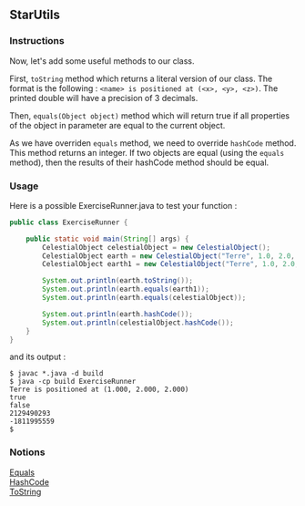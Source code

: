 ## StarUtils

### Instructions

Now, let's add some useful methods to our class.

First, `toString` method which returns a literal version of our class. The format is the following : `<name> is positioned at (<x>, <y>, <z>)`. The printed double will have a precision of 3 decimals.

Then, `equals(Object object)` method which will return true if all properties of the object in parameter are equal to the current object.

As we have overriden `equals` method, we need to override `hashCode` method. This method returns an integer. If two objects are equal (using the `equals` method), then the results of their hashCode method should be equal.

### Usage

Here is a possible ExerciseRunner.java to test your function :

```java
public class ExerciseRunner {

    public static void main(String[] args) {
        CelestialObject celestialObject = new CelestialObject();
        CelestialObject earth = new CelestialObject("Terre", 1.0, 2.0, 2.0);
        CelestialObject earth1 = new CelestialObject("Terre", 1.0, 2.0, 2.0);

        System.out.println(earth.toString());
        System.out.println(earth.equals(earth1));
        System.out.println(earth.equals(celestialObject));

        System.out.println(earth.hashCode());
        System.out.println(celestialObject.hashCode());
    }
}
```

and its output :

```shell
$ javac *.java -d build
$ java -cp build ExerciseRunner
Terre is positioned at (1.000, 2.000, 2.000)
true
false
2129490293
-1811995559
$
```

### Notions

[Equals](<https://docs.oracle.com/javase/10/docs/api/java/lang/Object.html#equals(java.lang.Object)>)  
[HashCode](<https://docs.oracle.com/javase/10/docs/api/java/lang/Object.html#hashCode()>)  
[ToString](<https://docs.oracle.com/javase/10/docs/api/java/lang/Object.html#toString()>)